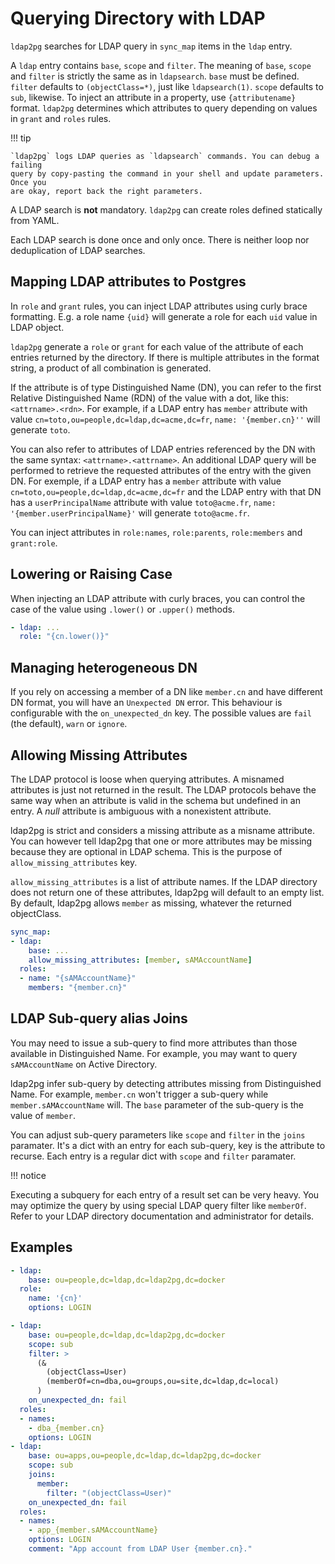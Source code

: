 <h1>Querying Directory with LDAP</h1>

`ldap2pg` searches for LDAP query in `sync_map` items in the `ldap` entry.

A `ldap` entry contains `base`, `scope` and `filter`. The meaning of `base`,
`scope` and `filter` is strictly the same as in `ldapsearch`. `base` must be
defined. `filter` defaults to `(objectClass=*)`, just like `ldapsearch(1)`.
`scope` defaults to `sub`, likewise. To inject an attribute in a property, use
`{attributename}` format. `ldap2pg` determines which attributes to query
depending on values in `grant` and `roles` rules.

!!! tip

    `ldap2pg` logs LDAP queries as `ldapsearch` commands. You can debug a failing
    query by copy-pasting the command in your shell and update parameters. Once you
    are okay, report back the right parameters.

A LDAP search is **not** mandatory. `ldap2pg` can create roles defined
statically from YAML.

Each LDAP search is done once and only once. There is neither loop nor
deduplication of LDAP searches.


## Mapping LDAP attributes to Postgres

In `role` and `grant` rules, you can inject LDAP attributes using curly brace
formatting. E.g. a role name `{uid}` will generate a role for each `uid` value
in LDAP object.

`ldap2pg` generate a `role` or `grant` for each value of the attribute of each
entries returned by the directory. If there is multiple attributes in the format
string, a product of all combination is generated.

If the attribute is of type Distinguished Name (DN), you can refer to the first
Relative Distinguished Name (RDN) of the value with a dot, like this:
`<attrname>.<rdn>`. For example, if a LDAP entry has `member` attribute with
value `cn=toto,ou=people,dc=ldap,dc=acme,dc=fr`, `name: '{member.cn}''` will
generate `toto`.

You can also refer to attributes of LDAP entries referenced by the DN with the
same syntax: `<attrname>.<attrname>`. An additional LDAP query will be
performed to retrieve the requested attributes of the entry with the given DN.
For exemple, if a LDAP entry has a `member` attribute with value
`cn=toto,ou=people,dc=ldap,dc=acme,dc=fr` and the LDAP entry with that DN has
a `userPrincipalName` attribute with value `toto@acme.fr`,
`name: '{member.userPrincipalName}'` will generate `toto@acme.fr`.

You can inject attributes in `role:names`, `role:parents`, `role:members` and
`grant:role`.


## Lowering or Raising Case

When injecting an LDAP attribute with curly braces, you can control the case of
the value using `.lower()` or `.upper()` methods.

``` yaml
- ldap: ...
  role: "{cn.lower()}"
```



## Managing heterogeneous DN

If you rely on accessing a member of a DN like `member.cn` and have different DN
format, you will have an `Unexpected DN` error. This behaviour is configurable
with the `on_unexpected_dn` key. The possible values are `fail` (the default),
`warn` or `ignore`.


## Allowing Missing Attributes

The LDAP protocol is loose when querying attributes. A misnamed attributes is
just not returned in the result. The LDAP protocols behave the same way when an
attribute is valid in the schema but undefined in an entry. A *null* attribute
is ambiguous with a nonexistent attribute.

ldap2pg is strict and considers a missing attribute as a misname attribute. You
can however tell ldap2pg that one or more attributes may be missing because
they are optional in LDAP schema. This is the purpose of
`allow_missing_attributes` key.

`allow_missing_attributes` is a list of attribute names. If the LDAP directory
does not return one of these attributes, ldap2pg will default to an empty list.
By default, ldap2pg allows `member` as missing, whatever the returned
objectClass.

``` yaml
sync_map:
- ldap:
    base: ...
    allow_missing_attributes: [member, sAMAccountName]
  roles:
  - name: "{sAMAccountName}"
    members: "{member.cn}"
```


## LDAP Sub-query alias Joins

You may need to issue a sub-query to find more attributes than those available
in Distinguished Name. For example, you may want to query `sAMAccountName` on
Active Directory.

ldap2pg infer sub-query by detecting attributes missing from Distinguished Name.
For example, `member.cn` won't trigger a sub-query while `member.sAMAccountName`
will. The `base` parameter of the sub-query is the value of `member`.

You can adjust sub-query parameters like `scope` and `filter` in the `joins`
paramater. It's a dict with an entry for each sub-query, key is the attribute to
recurse. Each entry is a regular dict with `scope` and `filter` paramater.

!!! notice

   Executing a subquery for each entry of a result set can be very heavy. You
   may optimize the query by using special LDAP query filter like `memberOf`.
   Refer to your LDAP directory documentation and administrator for details.


## Examples

``` yaml
- ldap:
    base: ou=people,dc=ldap,dc=ldap2pg,dc=docker
  role:
    name: '{cn}'
    options: LOGIN

- ldap:
    base: ou=people,dc=ldap,dc=ldap2pg,dc=docker
    scope: sub
    filter: >
      (&
        (objectClass=User)
        (memberOf=cn=dba,ou=groups,ou=site,dc=ldap,dc=local)
      )
    on_unexpected_dn: fail
  roles:
  - names:
    - dba_{member.cn}
    options: LOGIN
- ldap:
    base: ou=apps,ou=people,dc=ldap,dc=ldap2pg,dc=docker
    scope: sub
    joins:
      member:
        filter: "(objectClass=User)"
    on_unexpected_dn: fail
  roles:
  - names:
    - app_{member.sAMAccountName}
    options: LOGIN
    comment: "App account from LDAP User {member.cn}."
```
